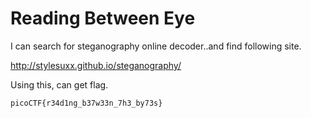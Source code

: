 # Reading Between Eye

I can search for steganography online decoder..and find following site.

http://stylesuxx.github.io/steganography/

Using this, can get flag.

`picoCTF{r34d1ng_b37w33n_7h3_by73s}`